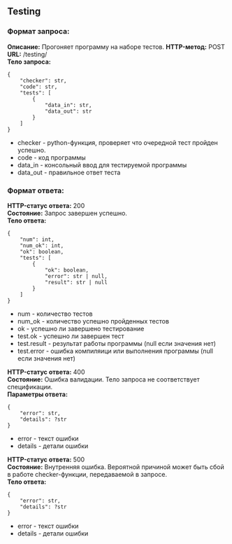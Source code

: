 ## Testing
### Формат запроса:
**Описание:** Прогоняет программу на наборе тестов.
**HTTP-метод:** POST   
**URL:** /testing/  
**Тело запроса:** 
```
{
    "checker": str,
    "code": str,
    "tests": [
        {
            "data_in": str,
            "data_out": str
        }
    ]
}
```
- checker - python-функция, проверяет что очередной тест пройден успешно.
- code - код программы
- data_in - консольный ввод для тестируемой программы
- data_out - правильное ответ теста

### Формат ответа:

**HTTP-статус ответа:** 200  
**Состояние:** Запрос завершен успешно.  
**Тело ответа:**
```
{
    "num": int,
    "num_ok": int,
    "ok": boolean,
    "tests": [
        {
            "ok": boolean,
            "error": str | null,
            "result": str | null
        }
    ]
}
```
- num - количество тестов
- num_ok  - количество успешно пройденных тестов
- ok - успешно ли завершено тестирование
- test.ok - успешно ли завершен тест
- test.result - результат работы программы (null если значения нет)
- test.error -  ошибка компиляици или выполнения программы (null если значения нет)


**HTTP-статус ответа:** 400    
**Состояние:** Ошибка валидации. Тело запроса не соответствует спецификации.  
**Параметры ответа:**
```
{
    "error": str,
    "details": ?str
}
```
- error - текст ошибки
- details - детали ошибки

**HTTP-статус ответа:** 500    
**Состояние:** Внутренняя ошибка.  Вероятной причиной может быть сбой в работе checker-функции, передаваемой в запросе.  
**Тело ответа:**
```
{
    "error": str,
    "details": ?str
}
```
- error - текст ошибки
- details - детали ошибки
